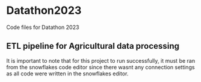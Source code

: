 # Datathon2023
Code files for Datathon 2023

## ETL pipeline for Agricultural data processing 

It is important to note that for this project to run successfully,
it must be ran from the snowflakes code editor since there wasnt 
any connection settings as all code were written in the snowflakes editor.
